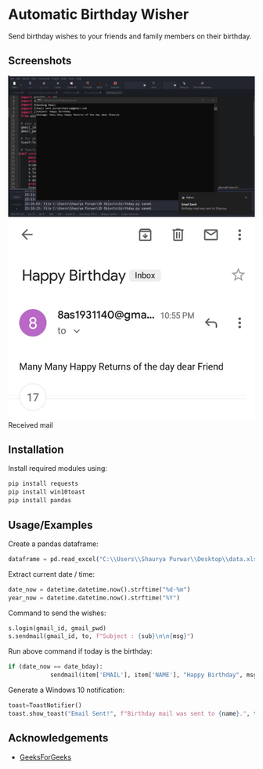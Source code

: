 
# Automatic Birthday Wisher

Send birthday wishes to your friends and family members on their birthday.


## Screenshots

![App Screenshot](https://raw.githubusercontent.com/shaurya121/Automatic-Birthday-Wisher/main/Screenshots/birthday.jpg)
![App Screenshot](https://raw.githubusercontent.com/shaurya121/Automatic-Birthday-Wisher/main/Screenshots/Screenshot_20220504-233740_1.jpg)
Received mail

## Installation

Install required modules using:

```bash
pip install requests
pip install win10toast
pip install pandas
```
    
## Usage/Examples
Create a pandas dataframe:
```python
dataframe = pd.read_excel("C:\\Users\\Shaurya Purwar\\Desktop\\data.xlsx")
```
Extract current date / time:
```python
date_now = datetime.datetime.now().strftime("%d-%m")
year_now = datetime.datetime.now().strftime("%Y")
```
Command to send the wishes:
```python
s.login(gmail_id, gmail_pwd)
s.sendmail(gmail_id, to, f"Subject : {sub}\n\n{msg}")
```
Run above command if today is the birthday:
```python
if (date_now == date_bday):              
			sendmail(item['EMAIL'], item['NAME'], "Happy Birthday", msg)
```
Generate a Windows 10 notification:
```python
toast=ToastNotifier()
toast.show_toast("Email Sent!", f"Birthday mail was sent to {name}.", threaded=True, icon_path=None, duration=6)
```


## Acknowledgements

 - [GeeksForGeeks](https://www.bing.com/search?q=automatic+birthday+wisher+using+python&cvid=8872988571c64d9baa644afc47e1dcce&aqs=edge.0.69i59j69i57j0l6j69i60.3945j0j1&pglt=385&FORM=ANSPA1&PC=U531)
 
 

